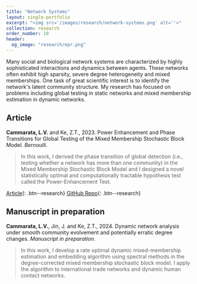 ```yaml
---
title: "Network Systems"
layout: single-portfolio
excerpt: "<img src='/images/research/network-systems.png' alt=''>"
collection: research
order_number: 10
header: 
  og_image: "research/epr.png"
---
```

Many social and biological network systems are characterized by highly sophisticated interactions and dynamics between agents. These networks often exhibit high sparsity, severe degree heterogeneity and mixed memberships. One task of great scientific interest is to identify the network's latent community structure. My research has focused on problems including global testing in static networks and mixed membership estimation in dynamic networks.

## Article

**Cammarata, L.V.** and Ke, Z.T., 2023. Power Enhancement and Phase Transitions for Global Testing of the Mixed Membership Stochastic Block Model. *Bernoulli*.

> In this work, I derived the phase transition of global detection (i.e., testing whether a network has more than one community) in the Mixed Membership Stochastic Block Model and I designed a novel statistically optimal and computationally tractable hypothesis test called the Power-Enhancement Test.
> 
[Article](https://projecteuclid.org/journals/bernoulli/volume-29/issue-3/Power-enhancement-and-phase-transitions-for-global-testing-of-the/10.3150/22-BEJ1519.short){: .btn--research} [GitHub Repo](https://github.com/louiscam/SBM_phase_transition){: .btn--research}

## Manuscript in preparation

**Cammarata, L.V.**, Jin, J. and Ke, Z.T., 2024. Dynamic network analysis under smooth community evolvement and potentially erratic degree changes. *Manuscript in preparation*.

> In this work, I develop a rate optimal dynamic mixed-membership estimation and embedding algorithm using spectral methods in the degree-corrected mixed membership stochastic block model. I apply the algorithm to international trade networks and dynamic human contact networks.

